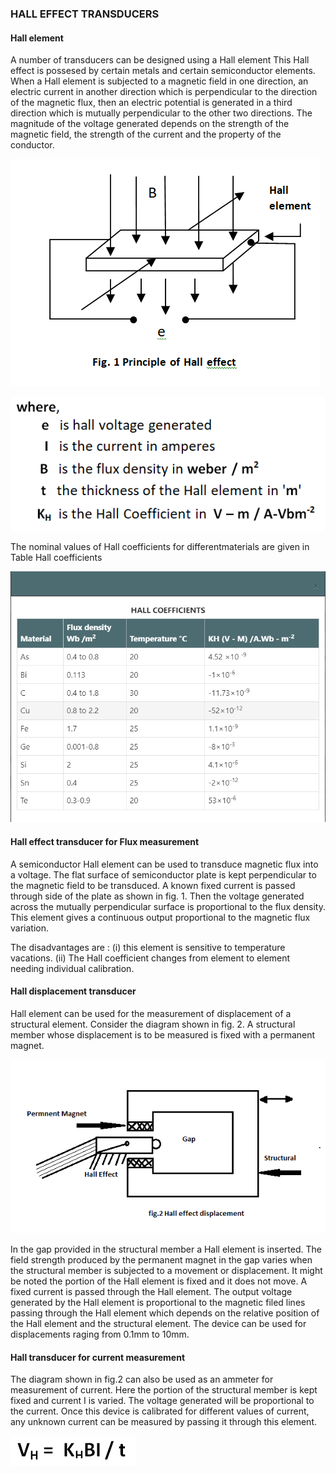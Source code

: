 ### HALL EFFECT TRANSDUCERS

#### Hall element

A number of transducers can be designed using a Hall element This Hall effect is possesed by certain metals and certain semiconductor elements. When a Hall element is subjected to a magnetic field in one direction, an electric current in another direction which is perpendicular to the direction of the magnetic flux, then an electric potential is generated in a third direction which is mutually perpendicular to the other two directions. The magnitude of the voltage generated depends on the strength of the magnetic field, the strength of the current and the property of the conductor.

![*Turbine_constr2*](images/Newhalleffectexp.png)


![*Turbine_constr2*](images/formulaexpansion.png)


The nominal values of Hall coefficients for differentmaterials are given in Table
Hall coefficients


![*Turbine_constr2*](images/table.png)


#### Hall effect transducer for Flux measurement
A semiconductor Hall element can be used to transduce magnetic flux into a voltage. The flat surface of semiconductor plate is kept perpendicular to the magnetic field to be transduced. A known fixed current is passed through side of the plate as shown in fig. 1. Then the voltage generated across the mutually perpendicular surface is proportional to the flux density.
This element gives a continuous output proportional to the magnetic flux variation.

The disadvantages are :
(i) this element is sensitive to temperature vacations.
(ii) The Hall coefficient changes from element to element needing individual calibration.

#### Hall displacement transducer
Hall element can be used for the measurement of displacement of a structural element. Consider the diagram shown in fig. 2. A structural member whose displacement is to be measured is fixed with a permanent magnet.

![*Turbine_constr2*](images/hallDisplacement.png)

In the gap provided in the structural member a Hall element is inserted. The field strength produced by the permanent magnet in the gap varies when the structural member is subjected to a movement or displacement. It might be noted the portion of the Hall element is fixed and it does not move. A fixed current is passed through the Hall element.
The output voltage generated by the Hall element is proportional to the magnetic filed lines passing through the Hall element which depends on the relative position of the Hall element and the structural element. The device can be used for displacements raging from 0.1mm to 10mm.

#### Hall transducer for current measurement
The diagram shown in fig.2 can also be used as an ammeter for measurement of current. Here the portion of the structural member is kept fixed and current I is varied. The voltage generated will be proportional to the current. Once this device is calibrated for different values of current, any unknown current can be measured by passing it through this element.

![*Turbine_constr2*](images/formula.png)